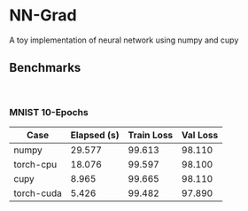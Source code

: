 # NN-Grad
A toy implementation of neural network using numpy and cupy


## Benchmarks

<br>

### MNIST 10-Epochs
| Case       | Elapsed (s) | Train Loss | Val Loss |
| ---------- | ----------- | ---------- | -------- |
| numpy      | 29.577      | 99.613     | 98.110   |
| torch-cpu  | 18.076      | 99.597     | 98.100   |
| cupy       | 8.965       | 99.665     | 98.110   |
| torch-cuda | 5.426       | 99.482     | 97.890   |
